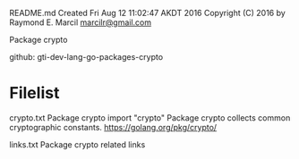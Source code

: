 README.md
Created Fri Aug 12 11:02:47 AKDT 2016
Copyright (C) 2016 by Raymond E. Marcil <marcilr@gmail.com>


Package crypto


github: gti-dev-lang-go-packages-crypto


Filelist
========
crypto.txt
  Package crypto
  import "crypto"
  Package crypto collects common cryptographic constants.
  https://golang.org/pkg/crypto/

links.txt
  Package crypto related links
